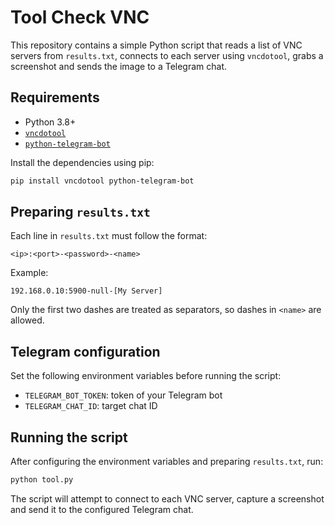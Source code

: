 # Tool Check VNC

This repository contains a simple Python script that reads a list of VNC
servers from `results.txt`, connects to each server using `vncdotool`, grabs a
screenshot and sends the image to a Telegram chat.

## Requirements

- Python 3.8+
- [`vncdotool`](https://github.com/sibson/vncdotool)
- [`python-telegram-bot`](https://github.com/python-telegram-bot/python-telegram-bot)

Install the dependencies using pip:

```bash
pip install vncdotool python-telegram-bot
```

## Preparing `results.txt`

Each line in `results.txt` must follow the format:

```
<ip>:<port>-<password>-<name>
```

Example:

```
192.168.0.10:5900-null-[My Server]
```

Only the first two dashes are treated as separators, so dashes in `<name>` are
allowed.

## Telegram configuration

Set the following environment variables before running the script:

- `TELEGRAM_BOT_TOKEN`: token of your Telegram bot
- `TELEGRAM_CHAT_ID`: target chat ID

## Running the script

After configuring the environment variables and preparing `results.txt`, run:

```bash
python tool.py
```

The script will attempt to connect to each VNC server, capture a screenshot and
send it to the configured Telegram chat.

